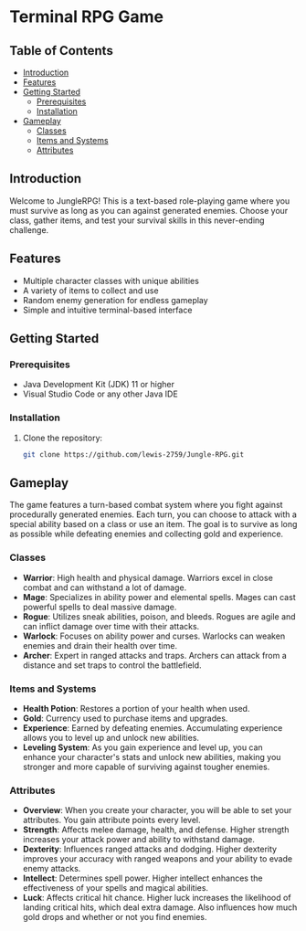 # Terminal RPG Game

## Table of Contents

- [Introduction](#introduction)
- [Features](#features)
- [Getting Started](#getting-started)
  - [Prerequisites](#prerequisites)
  - [Installation](#installation)
- [Gameplay](#gameplay)
  - [Classes](#classes)
  - [Items and Systems](#items-and-systems)
  - [Attributes](#attributes)

## Introduction

Welcome to JungleRPG! This is a text-based role-playing game where you must survive as long as you can against generated enemies. Choose your class, gather items, and test your survival skills in this never-ending challenge.

## Features

- Multiple character classes with unique abilities
- A variety of items to collect and use
- Random enemy generation for endless gameplay
- Simple and intuitive terminal-based interface

## Getting Started

### Prerequisites

- Java Development Kit (JDK) 11 or higher
- Visual Studio Code or any other Java IDE

### Installation

1. Clone the repository:

   ```sh
   git clone https://github.com/lewis-2759/Jungle-RPG.git

## Gameplay

The game features a turn-based combat system where you fight against procedurally generated enemies. Each turn, you can choose to attack with a special ability based on a class or use an item. The goal is to survive as long as possible while defeating enemies and collecting gold and experience.

### Classes

- **Warrior**: High health and physical damage. Warriors excel in close combat and can withstand a lot of damage.
- **Mage**: Specializes in ability power and elemental spells. Mages can cast powerful spells to deal massive damage.
- **Rogue**: Utilizes sneak abilities, poison, and bleeds. Rogues are agile and can inflict damage over time with their attacks.
- **Warlock**: Focuses on ability power and curses. Warlocks can weaken enemies and drain their health over time.
- **Archer**: Expert in ranged attacks and traps. Archers can attack from a distance and set traps to control the battlefield.

### Items and Systems

- **Health Potion**: Restores a portion of your health when used.
- **Gold**: Currency used to purchase items and upgrades.
- **Experience**: Earned by defeating enemies. Accumulating experience allows you to level up and unlock new abilities.
- **Leveling System**: As you gain experience and level up, you can enhance your character's stats and unlock new abilities, making you stronger and more capable of surviving against tougher enemies.

### Attributes

- **Overview**: When you create your character, you will be able to set your attributes. You gain attribute points every level.
- **Strength**: Affects melee damage, health, and defense. Higher strength increases your attack power and ability to withstand damage.
- **Dexterity**: Influences ranged attacks and dodging. Higher dexterity improves your accuracy with ranged weapons and your ability to evade enemy attacks.
- **Intellect**: Determines spell power. Higher intellect enhances the effectiveness of your spells and magical abilities.
- **Luck**: Affects critical hit chance. Higher luck increases the likelihood of landing critical hits, which deal extra damage. Also influences how much gold drops and whether or not you find enemies.
